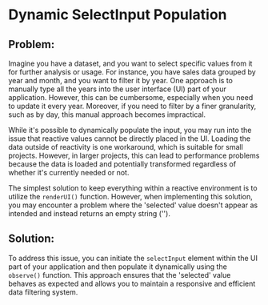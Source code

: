 # Dynamic SelectInput Population

## Problem:

Imagine you have a dataset, and you want to select specific values from it for further analysis or usage. For instance, you have sales data grouped by year and month, and you want to filter it by year. One approach is to manually type all the years into the user interface (UI) part of your application. However, this can be cumbersome, especially when you need to update it every year. Moreover, if you need to filter by a finer granularity, such as by day, this manual approach becomes impractical.

While it's possible to dynamically populate the input, you may run into the issue that reactive values cannot be directly placed in the UI. Loading the data outside of reactivity is one workaround, which is suitable for small projects. However, in larger projects, this can lead to performance problems because the data is loaded and potentially transformed regardless of whether it's currently needed or not.

The simplest solution to keep everything within a reactive environment is to utilize the `renderUI()` function. However, when implementing this solution, you may encounter a problem where the 'selected' value doesn't appear as intended and instead returns an empty string ('').

## Solution:

To address this issue, you can initiate the `selectInput` element within the UI part of your application and then populate it dynamically using the `observe()` function. This approach ensures that the 'selected' value behaves as expected and allows you to maintain a responsive and efficient data filtering system.